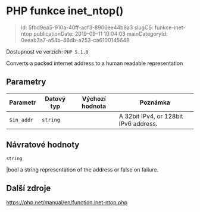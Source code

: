 PHP funkce inet_ntop()
================================

> id: 5fbd9ea5-910a-40ff-acf3-8906ee44b9a3
> slugCS: funkce-inet-ntop
> publicationDate: 2019-09-11 10:04:03
> mainCategoryId: 0eeab3a7-a54b-46db-a253-ca6100145648

Dostupnost ve verzích: `PHP 5.1.0`

Converts a packed internet address to a human readable representation


Parametry
--------------

| Parametr | Datový typ | Výchozí hodnota | Poznámka |
|-----|-----|-----|-----|
| `$in_addr` | `string` |  | A 32bit IPv4, or 128bit IPv6 address. |


Návratové hodnoty
----------------

`string`

|bool a string representation of the address or false on failure.

Další zdroje
------------

https://php.net/manual/en/function.inet-ntop.php
